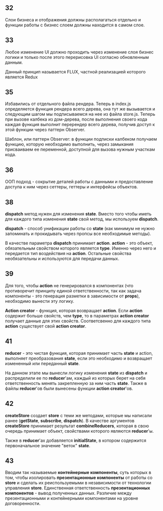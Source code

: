 ## 32
Слои бизнеса и отображения должны располагаться отдельно и функции работы с бизнес слоем должны находится в самом слое.

## 33
Любое изменение UI должно проходить через изменение слоя бизнес логики и только после этого перерисовка UI согласно обновленным данным.

Данный принцип называется FLUX, частной реализацией которого является Redux

## 35
Избавились от отдельного файла рендера. Теперь в index.js определяется функция рендера всего дерева, она тут же вызывается и следующим шагом мы подписываемся на нее из файла store.js. Теперь при вызове калбека из дом-дерева, после выполнения своего кода каждая функция выполнит перерендер всего дерева, получив доступ к этой функции через паттерн Observer.

Шаблон, или паттерн Observer: в функции подписки калбеком получаем функцию, которую необходимо выполнить, через замыкания присваиваем ее переменной, доступной для вызова нужным участкам кода.

## 36
ООП подход - сокрытие деталей работы с данными и предоставление доступа к ним через сеттеры, геттеры и интерфейсы объектов.

## 38
__dispatch__ метод нужен для изменения __state__. Вместо того чтобы иметь для каждого типа изменения __state__ свой метод, мы используем __dispatch__.

__dispatch__ - способ унификации работы со __state__ (как минимум не нужно запоминать и прокидывать через пропсы все необходимые методы).

В качестве параметра __dispatch__ принимает __action__. __action__ - это объект, обязательным свойством которого является __type__. Именно через него и передается тип воздействия на __action__. Остальные свойства необязательны и используются для передачи данных.

## 39
Для того, чтобы __action__ не генерировался в компонентах (что противоречит принципу единой ответственности, так как задача компоненты - это генерация разметки в зависимости от __props__), необходимо вынести эту логику.

__Action creator__ - функция, которая возвращает __action__. Если __action__ содержит больше свойств, чем __type__, то в параметрах __action creator__ получает данные для этих свойств. Соответсвенно для каждого типа __action__ существует свой __action creator__.

## 41
__reducer__ - это чистая функция, которая принимает часть __state__ и action, выполняет преобразования __state__, если это необходимо и возвращает измененный или переданный __state__.

На данном этапе мы вынесли логику изменения __state__ из __dispatch__ и распределили ее по __reducer__'ам, каждый из которых берет на себя ответственность менять закрепленную за ним часть __state__. Также в файлы __reducer__'ов были вынесены функции __action creator__'ов.

## 42
__createStore__ создает __store__ с теми же методами, которые мы написали ранее (__getState__, __subscribe__, __dispatch__). В качестве аргументов __createStore__ принимает результат __combineReducers__, которая в свою очередь принимает объект, свойствами которого являются __reducer__'ы.

Также в __reducer__'ах добавляется __initialState__, в котором содержится первоначальное значение "веток" __state__.

## 43
Вводим так называемые __контейнерные компоненты__, суть которых в том, чтобы изолировать __презентационные компоненты__ от работы со __store__ и сделать их реиспользуемыми в независимости от технологии управления __store__. Единственная ответственность __презентационных компонентов__ - вывод полученных данных. Различие между презентационными и контейнерными компонентами на уровне договоренности.  
